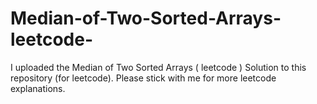 # Median-of-Two-Sorted-Arrays-leetcode-
I uploaded the Median of Two Sorted Arrays ( leetcode ) Solution to this repository (for leetcode). Please stick with me for more leetcode explanations.
